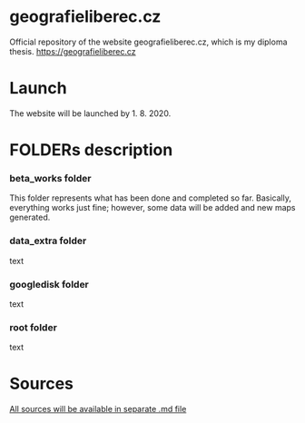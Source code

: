 # geografieliberec.cz
Official repository of the website geografieliberec.cz, which is my diploma thesis.
https://geografieliberec.cz

# Launch
The website will be launched by 1. 8. 2020.

# FOLDERs description

### beta_works folder
This folder represents what has been done and completed so far.
Basically, everything works just fine; however, some data will be added and new maps generated.

### data_extra folder
text

### googledisk folder
text

### root folder
text

# Sources
[All sources will be available in separate .md file](https://github.com/Stepulin/geografieliberec.cz/blob/master/sources.md)
